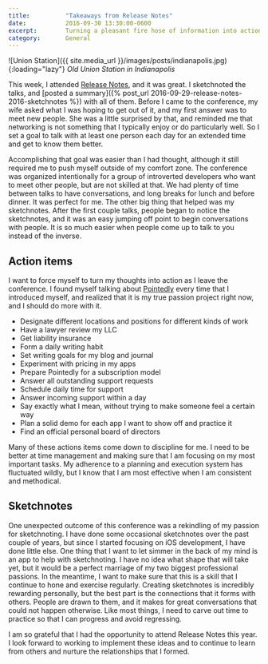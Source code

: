 ```yaml
---
title:          "Takeaways from Release Notes"
date:           2016-09-30 13:30:00-0600
excerpt:        Turning a pleasant fire hose of information into actionable improvement
category:       General
---
```


![Union Station]({{ site.media_url }}/images/posts/indianapolis.jpg){:loading="lazy"}
_Old Union Station in Indianapolis_

This week, I attended [Release Notes](https://releasenotes.tv/conference), and it was great. I sketchnoted the talks, and [posted a summary]({% post_url 2016-09-29-release-notes-2016-sketchnotes %}) with all of them. Before I came to the conference, my wife asked what I was hoping to get out of it, and my first answer was to meet new people. She was a little surprised by that, and reminded me that networking is not something that I typically enjoy or do particularly well. So I set a goal to talk with at least one person each day for an extended time and get to know them better.

Accomplishing that goal was easier than I had thought, although it still required me to push myself outside of my comfort zone. The conference was organized intentionally for a group of introverted developers who want to meet other people, but are not skilled at that. We had plenty of time between talks to have conversations, and long breaks for lunch and before dinner. It was perfect for me. The other big thing that helped was my sketchnotes. After the first couple talks, people began to notice the sketchnotes, and it was an easy jumping off point to begin conversations with people. It is so much easier when people come up to talk to you instead of the inverse.

## Action items
I want to force myself to turn my thoughts into action as I leave the conference. I found myself talking about [Pointedly](https://bsn.design/pointedly) every time that I introduced myself, and realized that it is my true passion project right now, and I should do more with it.

- Designate different locations and positions for different kinds of work
- Have a lawyer review my LLC
- Get liability insurance
- Form a daily writing habit
- Set writing goals for my blog and journal
- Experiment with pricing in my apps
- Prepare Pointedly for a subscription model
- Answer all outstanding support requests
- Schedule daily time for support
- Answer incoming support within a day
- Say exactly what I mean, without trying to make someone feel a certain way
- Plan a solid demo for each app I want to show off and practice it
- Find an official personal board of directors

Many of these actions items come down to discipline for me. I need to be better at time management and making sure that I am focusing on my most important tasks. My adherence to a planning and execution system has fluctuated wildly, but I know that I am most effective when I am consistent and methodical.

## Sketchnotes
One unexpected outcome of this conference was a rekindling of my passion for sketchnoting. I have done some occasional sketchnotes over the past couple of years, but since I started focusing on iOS development, I have done little else. One thing that I want to let simmer in the back of my mind is an app to help with sketchnoting. I have no idea what shape that will take yet, but it would be a perfect marriage of my two biggest professional passions. In the meantime, I want to make sure that this is a skill that I continue to hone and exercise regularly. Creating sketchnotes is incredibly rewarding personally, but the best part is the connections that it forms with others. People are drawn to them, and it makes for great conversations that could not happen otherwise. Like most things, I need to carve out time to practice so that I can progress and avoid regressing.

I am so grateful that I had the opportunity to attend Release Notes this year. I look forward to working to implement these ideas and to continue to learn from others and nurture the relationships that I formed.
